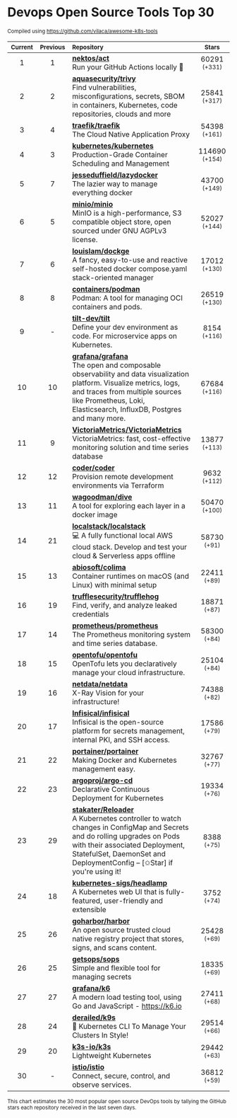 # Devops Open Source Tools Top 30
<sup>Compiled using https://github.com/vilaca/awesome-k8s-tools</sup>
<div align="center">

|<sub>Current</sub>|<sub>Previous</sub>|<sub>Repository</sub>|<sub>Stars</sub>|
|:---:|:---:|:---|:---:|
|1|1|[**nektos/act**](https://github.com/nektos/act)<br/>Run your GitHub Actions locally 🚀|60291 <sup>(+331)</sup>|
|2|2|[**aquasecurity/trivy**](https://github.com/aquasecurity/trivy)<br/>Find vulnerabilities, misconfigurations, secrets, SBOM in containers, Kubernetes, code repositories, clouds and more|25841 <sup>(+317)</sup>|
|3|4|[**traefik/traefik**](https://github.com/traefik/traefik)<br/>The Cloud Native Application Proxy|54398 <sup>(+161)</sup>|
|4|3|[**kubernetes/kubernetes**](https://github.com/kubernetes/kubernetes)<br/>Production-Grade Container Scheduling and Management|114690 <sup>(+154)</sup>|
|5|7|[**jesseduffield/lazydocker**](https://github.com/jesseduffield/lazydocker)<br/>The lazier way to manage everything docker|43700 <sup>(+149)</sup>|
|6|5|[**minio/minio**](https://github.com/minio/minio)<br/>MinIO is a high-performance, S3 compatible object store, open sourced under GNU AGPLv3 license.|52027 <sup>(+144)</sup>|
|7|6|[**louislam/dockge**](https://github.com/louislam/dockge)<br/>A fancy, easy-to-use and reactive self-hosted docker compose.yaml stack-oriented manager|17012 <sup>(+130)</sup>|
|8|8|[**containers/podman**](https://github.com/containers/podman)<br/>Podman: A tool for managing OCI containers and pods.|26519 <sup>(+130)</sup>|
|9|-|[**tilt-dev/tilt**](https://github.com/tilt-dev/tilt)<br/>Define your dev environment as code. For microservice apps on Kubernetes.|8154 <sup>(+116)</sup>|
|10|10|[**grafana/grafana**](https://github.com/grafana/grafana)<br/>The open and composable observability and data visualization platform. Visualize metrics, logs, and traces from multiple sources like Prometheus, Loki, Elasticsearch, InfluxDB, Postgres and many more. |67684 <sup>(+116)</sup>|
|11|9|[**VictoriaMetrics/VictoriaMetrics**](https://github.com/VictoriaMetrics/VictoriaMetrics)<br/>VictoriaMetrics: fast, cost-effective monitoring solution and time series database|13877 <sup>(+113)</sup>|
|12|12|[**coder/coder**](https://github.com/coder/coder)<br/>Provision remote development environments via Terraform|9632 <sup>(+112)</sup>|
|13|11|[**wagoodman/dive**](https://github.com/wagoodman/dive)<br/>A tool for exploring each layer in a docker image|50470 <sup>(+100)</sup>|
|14|21|[**localstack/localstack**](https://github.com/localstack/localstack)<br/>💻 A fully functional local AWS cloud stack. Develop and test your cloud & Serverless apps offline|58730 <sup>(+91)</sup>|
|15|13|[**abiosoft/colima**](https://github.com/abiosoft/colima)<br/>Container runtimes on macOS (and Linux) with minimal setup|22411 <sup>(+89)</sup>|
|16|19|[**trufflesecurity/trufflehog**](https://github.com/trufflesecurity/trufflehog)<br/>Find, verify, and analyze leaked credentials|18871 <sup>(+87)</sup>|
|17|14|[**prometheus/prometheus**](https://github.com/prometheus/prometheus)<br/>The Prometheus monitoring system and time series database.|58300 <sup>(+84)</sup>|
|18|15|[**opentofu/opentofu**](https://github.com/opentofu/opentofu)<br/>OpenTofu lets you declaratively manage your cloud infrastructure.|25104 <sup>(+84)</sup>|
|19|16|[**netdata/netdata**](https://github.com/netdata/netdata)<br/>X-Ray Vision for your infrastructure!|74388 <sup>(+82)</sup>|
|20|17|[**Infisical/infisical**](https://github.com/Infisical/infisical)<br/>Infisical is the open-source platform for secrets management, internal PKI, and SSH access.|17586 <sup>(+79)</sup>|
|21|22|[**portainer/portainer**](https://github.com/portainer/portainer)<br/>Making Docker and Kubernetes management easy.|32767 <sup>(+77)</sup>|
|22|23|[**argoproj/argo-cd**](https://github.com/argoproj/argo-cd)<br/>Declarative Continuous Deployment for Kubernetes|19334 <sup>(+76)</sup>|
|23|29|[**stakater/Reloader**](https://github.com/stakater/Reloader)<br/>A Kubernetes controller to watch changes in ConfigMap and Secrets and do rolling upgrades on Pods with their associated Deployment, StatefulSet, DaemonSet and DeploymentConfig – [✩Star] if you're using it!|8388 <sup>(+75)</sup>|
|24|18|[**kubernetes-sigs/headlamp**](https://github.com/kubernetes-sigs/headlamp)<br/>A Kubernetes web UI that is fully-featured, user-friendly and extensible|3752 <sup>(+74)</sup>|
|25|26|[**goharbor/harbor**](https://github.com/goharbor/harbor)<br/>An open source trusted cloud native registry project that stores, signs, and scans content.|25428 <sup>(+69)</sup>|
|26|25|[**getsops/sops**](https://github.com/getsops/sops)<br/>Simple and flexible tool for managing secrets|18335 <sup>(+69)</sup>|
|27|27|[**grafana/k6**](https://github.com/grafana/k6)<br/>A modern load testing tool, using Go and JavaScript - https://k6.io|27411 <sup>(+68)</sup>|
|28|24|[**derailed/k9s**](https://github.com/derailed/k9s)<br/>🐶 Kubernetes CLI To Manage Your Clusters In Style!|29514 <sup>(+66)</sup>|
|29|20|[**k3s-io/k3s**](https://github.com/k3s-io/k3s)<br/>Lightweight Kubernetes|29442 <sup>(+63)</sup>|
|30|-|[**istio/istio**](https://github.com/istio/istio)<br/>Connect, secure, control, and observe services.|36812 <sup>(+59)</sup>|


</div>

<sub>This chart estimates the 30 most popular open source DevOps tools by tallying the GitHub stars each repository received in the last seven days.</sub>
